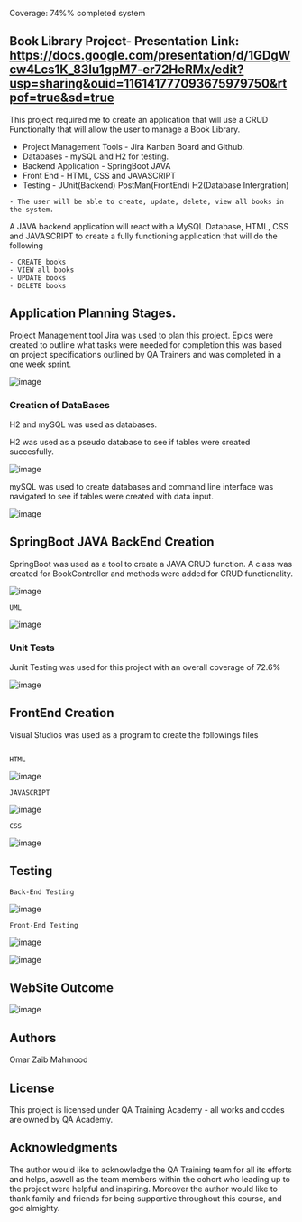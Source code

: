 Coverage: 74%% completed system
## Book Library Project- Presentation Link: https://docs.google.com/presentation/d/1GDgWcw4Lcs1K_83lu1gpM7-er72HeRMx/edit?usp=sharing&ouid=116141777093675979750&rtpof=true&sd=true

This project required me to create an application that will use a CRUD Functionalty that will allow the user to manage a Book Library.

- Project Management Tools - Jira Kanban Board and Github.
- Databases - mySQL and H2 for testing.
- Backend Application - SpringBoot JAVA
- Front End - HTML, CSS and JAVASCRIPT
- Testing - JUnit(Backend) PostMan(FrontEnd) H2(Database Intergration)


```
- The user will be able to create, update, delete, view all books in the system.
```

A JAVA backend application will react with a MySQL Database, HTML, CSS and JAVASCRIPT to create a fully functioning application that will do the following

```
- CREATE books
- VIEW all books
- UPDATE books
- DELETE books
```

## Application Planning Stages.

Project Management tool Jira was used to plan this project.
Epics were created to outline what tasks were needed for completion this was based on project specifications outlined by QA Trainers and was completed in a one week sprint.


![image](https://user-images.githubusercontent.com/98025347/157769798-1c247925-7f44-4099-abcc-1ab06256561b.png)



### Creation of DataBases

H2 and mySQL was used as databases.

H2 was used as a pseudo database to see if tables were created succesfully.



![image](https://user-images.githubusercontent.com/98025347/157770504-aeabbf3c-f56e-4336-9d5d-d1239c849ff0.png)

mySQL was used to create databases and command line interface was navigated to see if tables were created with data input.

![image](https://user-images.githubusercontent.com/98025347/157770728-50ba1501-c86e-4167-8780-b4f25fab3ea4.png)




## SpringBoot JAVA BackEnd Creation

SpringBoot was used as a tool to create a JAVA CRUD function. A class was created for BookController and methods were added for CRUD functionality.

![image](https://user-images.githubusercontent.com/98025347/157772167-c2741e20-87d5-4345-badc-e5303e006931.png)

``` UML ```

![image](https://user-images.githubusercontent.com/98025347/157809848-3629f21b-eeb1-4fb5-8ae3-632d44102796.png)


### Unit Tests 
Junit Testing was used for this project with an overall coverage of 72.6%

![image](https://user-images.githubusercontent.com/98025347/157772445-e201b55f-045f-410a-81ee-022ac5c7e9ed.png)


## FrontEnd Creation

Visual Studios was used as a program to create the followings files

```                                                                        HTML                                                ```
						       
 ![image](https://user-images.githubusercontent.com/98025347/157772796-7dc85e67-5181-4b44-acb7-02ec0fa1bbd6.png)

						       
						       
``` JAVASCRIPT ```

![image](https://user-images.githubusercontent.com/98025347/157773081-f9e5cb9b-fb82-427f-a254-fdee3189a354.png)





``` CSS ```

![image](https://user-images.githubusercontent.com/98025347/157773108-d9910c6f-3f9a-4216-915b-98201cb3d63e.png)



## Testing

``` Back-End Testing ```

![image](https://user-images.githubusercontent.com/98025347/157804007-21f250a0-6ae8-4529-92aa-fa4e330307b6.png)

``` Front-End Testing ```


![image](https://user-images.githubusercontent.com/98025347/157804067-e807298e-ca65-4ac0-8637-a6831ffcea4b.png)



![image](https://user-images.githubusercontent.com/98025347/157804118-640c816d-bb7c-4793-b462-3d20d1b793dc.png)


## WebSite Outcome

![image](https://user-images.githubusercontent.com/98025347/157773267-c4b98420-2b78-49c1-8bf4-a4a8aa566d7d.png)

## Authors

Omar Zaib Mahmood

## License

This project is licensed under QA Training Academy - all works and codes are owned by QA Academy.

## Acknowledgments

The author would like to acknowledge the QA Training team for all its efforts and helps, aswell as the team members within the cohort who leading up to the project were helpful and inspiring. Moreover the author would like to thank family and friends for being supportive throughout this course, and god almighty.
